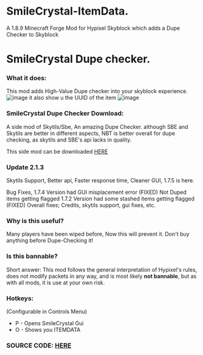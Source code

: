# SmileCrystal-ItemData.
A 1.8.9 Minecraft Forge Mod for Hypixel Skyblock which adds a Dupe Checker to Skyblock
# SmileCrystal Dupe checker.

### What it does:
This mod adds High-Value Dupe checker into your skyblock experience.
![image](https://user-images.githubusercontent.com/87954549/161400582-dc79f4cc-b46c-46f6-9e94-21bae374eb03.png)
it also show u the UUID of the item
![image](https://cdn.discordapp.com/attachments/974669076477648976/974750311082246195/unknown.png)


### SmileCrystal Dupe Checker Download:

A side mod of Skytils/Sbe, An amazing Dupe Checker.
although SBE and Skytils are better in different aspects, NBT is better overall for dupe checking, as skytils and SBE's api lacks in quality.

This side mod can be downloaded [HERE](https://cdn.discordapp.com/attachments/974669076477648976/974683297873526914/SmileCrystalDupeChecker-1.0.jar)

### Update 2.1.3
Skytils Support, Better api, Faster response time, Cleaner GUI, 1.7.5 is here.

Bug Fixes, 1.7.4 Version had GUI misplacement error (FIXED)
Not Duped items getting flagged 1.7.2 Version had some stashed items getting flagged (FIXED)
Overall fixes;
Credits, skytils support, gui fixes, etc.

### Why is this useful?
Many players have been wiped before, Now this will prevent it. Don't buy anything before Dupe-Checking it!

### Is this bannable?
Short answer: This mod follows the general interpretation of Hypixel's rules, does not modify packets in any way, and is most likely **not bannable**, but as with all mods, it is use at your own risk.


### Hotkeys:
(Configurable in Controls Menu)
 - P - Opens SmileCrystal Gui
 - O - Shows you ITEMDATA

### SOURCE CODE: [HERE](https://pastebin.com/31PwUZKG)
